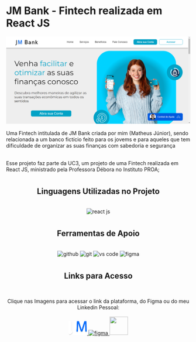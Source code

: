 <link rel="stylesheet" href="https://cdn.jsdelivr.net/gh/devicons/devicon@v2.15.1/devicon.min.css">
          
# JM Bank - Fintech realizada em React JS
<img src="src/Images/JM Bank img.png">
<p align="left">Uma Fintech intitulada de JM Bank criada por mim (Matheus Júnior), sendo relacionada a um banco fictício feito para os jovems e para aqueles que tem dificuldade de organizar as suas finanças com sabedoria e segurança

<br>
<br>

Esse projeto faz parte da UC3, um projeto de uma Fintech realizada em React JS, ministrado pela Professora Débora no Instituto PROA;
</p>

#

<h2 align="center"> Linguagens Utilizadas no Projeto</h2>
<br>

<div align="center">
    <img src="https://cdn.jsdelivr.net/gh/devicons/devicon/icons/react/react-original.svg" alt="react js" width="60" height="60"/>
</div>

#

<h2 align ="center"> Ferramentas de Apoio</h2>
<br>

<div align="center">
    <img src="https://cdn.jsdelivr.net/gh/devicons/devicon/icons/github/github-original.svg" alt="github" width="60" height="60"/>
    <img src="https://cdn.jsdelivr.net/gh/devicons/devicon/icons/git/git-original.svg" alt="git" width="60" height="60"/>
    <img src="https://cdn.jsdelivr.net/gh/devicons/devicon/icons/vscode/vscode-original.svg" alt="vs code" width="60" height="60" /> 
    <img src="https://cdn.jsdelivr.net/gh/devicons/devicon/icons/figma/figma-original.svg" alt="figma" width="60" height="60" />     
</div>

#

<h2 align="center">Links para Acesso</h2>
<br>

<p align="center">Clique nas Imagens para acessar o link da plataforma, do Figma ou do meu Linkedin Pessoal:
    <br> <br>
    <a href="https://fintech-jm-bank.vercel.app/" target="_blank"> <img src="src/Images/JM Bank logo.png" alt ="site da Phytoterapica original" width="50">
    </a>
    <a href="https://www.figma.com/file/5ZqZ4HioIkjCGoHhgENBVN/Fintech?type=design&node-id=0%3A1&t=F5TnK9aHUEgmfOxf-1" target="_blank"> <img src="https://cdn.jsdelivr.net/gh/devicons/devicon/icons/figma/figma-original.svg" alt="figma" width="50" height="50" />   
    <a href="https://www.linkedin.com/in/matheus-j%C3%BAnior-770746235/" target="_blank"><img src="https://cdn.jsdelivr.net/gh/devicons/devicon/icons/linkedin/linkedin-original.svg" width="50" height="50"/>
    </a>
</p>